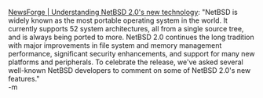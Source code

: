 <a href="http://www.newsforge.com/article.pl?sid=04/12/22/1954233">NewsForge | Understanding NetBSD 2.0's new technology</a>: "NetBSD is widely known as the most portable operating system in the world. It currently supports 52 system architectures, all from a single source tree, and is always being ported to more. NetBSD 2.0 continues the long tradition with major improvements in file system and memory management performance, significant security enhancements, and support for many new platforms and peripherals. To celebrate the release, we've asked several well-known NetBSD developers to comment on some of NetBSD 2.0's new features."
<br />-m
<br />